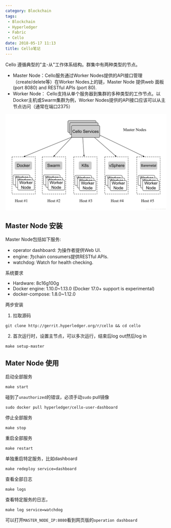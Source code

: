 ```yaml
---
category: Blockchain
tags: 
 - Blockchain 
 - Hyperledger 
 - Fabric 
 - Cello
date: 2018-05-17 11:13
title: Cello笔记
---
```


Cello 遵循典型的"主-从"工作体系结构。群集中有两种类型的节点。
- Master Node：Cello服务通过Worker Nodes提供的API接口管理（create/delete等）在Worker Nodes上的链，Master Node 提供web 面板(port 8080) and RESTful APIs (port 80).
- Worker Node： Cello支持从单个服务器到集群的多种类型的工作节点。以Docker主机或Swarm集群为例，Worker Nodes提供的API接口应该可以从主节点访问（通常在端口2375） 

<!--more-->

![Cello网络结构图](Hyperledger-Cello/cello.png)

## Master Node 安装

Master Node包括如下服务:
- operator dashboard: 为操作者提供Web UI.
- engine: 为chain consumers提供RESTful APIs.
- watchdog: Watch for health checking.

系统要求
- Hardware: 8c16g100g
- Docker engine: 1.10.0~1.13.0 (Docker 17.0+ support is experimental)
- docker-compose: 1.8.0~1.12.0

两步安装

1. 拉取源码
```shell
git clone http://gerrit.hyperledger.org/r/cello && cd cello
```

2. 首次运行时，设置主节点，可以多次运行，结束后log out然后log in
```shell
make setup-master
```

## Mater Node 使用
启动全部服务
```shell
make start
```

碰到了`unauthorized`的错误，必须手动`sudo` pull镜像
```shell
sudo docker pull hyperledger/cello-user-dashboard
```

停止全部服务
```
make stop 
```
重启全部服务
```
make restart
```
单独重启特定服务，比如dashboard
```
make redeploy service=dashboard
```
查看全部日志
```
make logs
```
查看特定服务的日志，
```
make log service=watchdog
```
可以打开`MASTER_NODE_IP:8080`看到网页版的`operation dashboard`